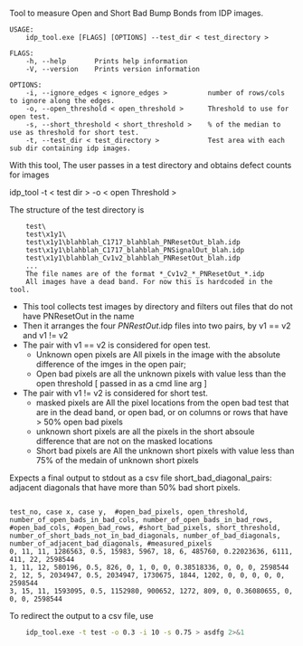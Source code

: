 Tool to measure Open and Short Bad Bump Bonds from IDP images.
``` text
USAGE:
	idp_tool.exe [FLAGS] [OPTIONS] --test_dir < test_directory >

FLAGS:
    -h, --help       Prints help information
    -V, --version    Prints version information

OPTIONS:
    -i, --ignore_edges < ignore_edges >          number of rows/cols to ignore along the edges.
    -o, --open_threshold < open_threshold >      Threshold to use for open test.
    -s, --short_threshold < short_threshold >    % of the median to use as threshold for short test.
    -t, --test_dir < test_directory >            Test area with each sub dir containing idp images.

```
With this tool, The user passes in a test directory and obtains defect counts for images

idp_tool -t < test dir > -o < open Threshold > 

The structure of the test directory is 
``` text
  	test\
  	test\x1y1\
  	test\x1y1\blahblah_C1717_blahblah_PNResetOut_blah.idp
  	test\x1y1\blahblah_C1717_blahblah_PNSignalOut_blah.idp
  	test\x1y1\blahblah_Cv1v2_blahblah_PNResetOut_blah.idp
  	...
  	The file names are of the format *_Cv1v2_*_PNResetOut_*.idp
  	All images have a dead band. For now this is hardcoded in the tool.
```
* This tool collects test images by directory and filters out files that do not have PNResetOut in the name
* Then it arranges the four *PNRestOut*.idp files into two pairs, by v1 == v2 and v1 != v2
* The pair with v1 == v2 is considered for open test.
  * Unknown open pixels are All pixels in the image with the absolute difference of the imges in the open pair;  
  * Open bad pixels are all the unknown pixels with value less than the open threshold [ passed in as a cmd line arg ]
* The pair with v1 != v2 is considered for short test.
  * masked pixels are All the pixel locations from the open bad test that are in the dead band, or open bad, or on columns or rows that have > 50% open bad pixels
  * unknown short pixels are all the pixels in the short absoule difference that are not on the masked locations
  * Short bad pixels are All the unknown short pixels with value less than 75% of the medain of unknown short pixels

Expects a final output to stdout as a csv file 
short_bad_diagonal_pairs: adjacent diagonals that have more than 50% bad short pixels.

``` csv

test_no, case x, case y,  #open_bad_pixels, open_threshold, number_of_open_bads_in_bad_cols, number_of_open_bads_in_bad_rows, #open_bad_cols, #open_bad_rows, #short_bad_pixels, short_threshold, number_of_short_bads_not_in_bad_diagonals, number_of_bad_diagonals, number_of_adjacent_bad_diagonals, #measured_pixels
0, 11, 11, 1286563, 0.5, 15983, 5967, 18, 6, 485760, 0.22023636, 6111, 411, 22, 2598544
1, 11, 12, 580196, 0.5, 826, 0, 1, 0, 0, 0.38518336, 0, 0, 0, 2598544
2, 12, 5, 2034947, 0.5, 2034947, 1730675, 1844, 1202, 0, 0, 0, 0, 0, 2598544
3, 15, 11, 1593095, 0.5, 1152980, 900652, 1272, 809, 0, 0.36080655, 0, 0, 0, 2598544
```

To redirect the output to a csv file, use 
``` Bash
    idp_tool.exe -t test -o 0.3 -i 10 -s 0.75 > asdfg 2>&1
```